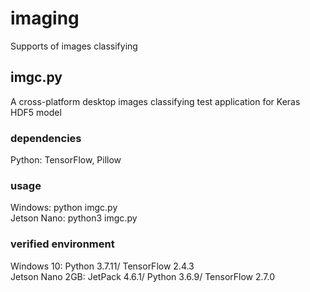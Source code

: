 # imaging
Supports of images classifying

## imgc.py
A cross-platform desktop images classifying test application for Keras HDF5 model

### dependencies
Python: TensorFlow, Pillow

### usage
Windows: python imgc.py<br>
Jetson Nano: python3 imgc.py

### verified environment
Windows 10: Python 3.7.11/ TensorFlow 2.4.3<br>
Jetson Nano 2GB: JetPack 4.6.1/ Python 3.6.9/ TensorFlow 2.7.0
